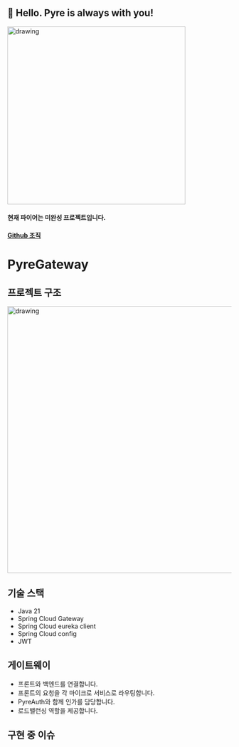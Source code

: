 ## 🙌 Hello. Pyre is always with you!
<img src="https://github.com/user-attachments/assets/dae40921-c34e-47a4-baa6-efe25170486a" alt="drawing" width="400"/>

#### 현재 파이어는 미완성 프로젝트입니다.
#### [Github 조직](https://github.com/Pyre-org)

# PyreGateway
## 프로젝트 구조
<img src="https://github.com/user-attachments/assets/39d79ef4-ab77-4d80-ad49-ff876b82fd6d" alt="drawing" width="600"/>

## 기술 스택
- Java 21
- Spring Cloud Gateway
- Spring Cloud eureka client
- Spring Cloud config
- JWT
  
## 게이트웨이
- 프론트와 백엔드를 연결합니다.
- 프론트의 요청을 각 마이크로 서비스로 라우팅합니다.
- PyreAuth와 함께 인가를 담당합니다.
- 로드밸런싱 역할을 제공합니다.

## 구현 중 이슈
